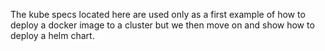 The kube specs located here are used only as a first example of how to deploy a docker
image to a cluster but we then move on and show how to deploy a helm chart.
